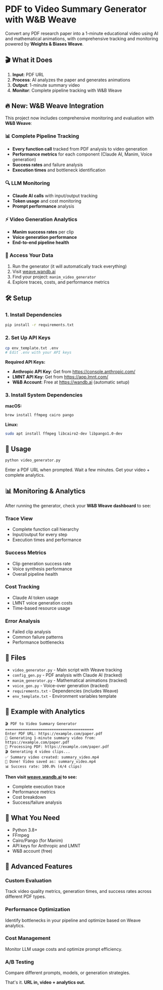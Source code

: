 # PDF to Video Summary Generator with W&B Weave

Convert any PDF research paper into a 1-minute educational video using AI and mathematical animations, with comprehensive tracking and monitoring powered by **Weights & Biases Weave**.

## 🎬 What it Does

1. **Input**: PDF URL
2. **Process**: AI analyzes the paper and generates animations
3. **Output**: 1-minute summary video
4. **Monitor**: Complete pipeline tracking with W&B Weave

## 🔥 New: W&B Weave Integration

This project now includes comprehensive monitoring and evaluation with **W&B Weave**:

### **📊 Complete Pipeline Tracking**

- **Every function call** tracked from PDF analysis to video generation
- **Performance metrics** for each component (Claude AI, Manim, Voice generation)
- **Success rates** and failure analysis
- **Execution times** and bottleneck identification

### **🔍 LLM Monitoring**

- **Claude AI calls** with input/output tracking
- **Token usage** and cost monitoring
- **Prompt performance** analysis

### **⚡ Video Generation Analytics**

- **Manim success rates** per clip
- **Voice generation performance**
- **End-to-end pipeline health**

### **🎯 Access Your Data**

1. Run the generator (it will automatically track everything)
2. Visit [weave.wandb.ai](https://weave.wandb.ai)
3. Find your project: `manim_video_generator`
4. Explore traces, costs, and performance metrics

## 🛠️ Setup

### 1. Install Dependencies

```bash
pip install -r requirements.txt
```

### 2. Set Up API Keys

```bash
cp env_template.txt .env
# Edit .env with your API keys
```

**Required API Keys:**

- **Anthropic API Key**: Get from https://console.anthropic.com/
- **LMNT API Key**: Get from https://app.lmnt.com/
- **W&B Account**: Free at https://wandb.ai (automatic setup)

### 3. Install System Dependencies

**macOS:**

```bash
brew install ffmpeg cairo pango
```

**Linux:**

```bash
sudo apt install ffmpeg libcairo2-dev libpango1.0-dev
```

## 🚀 Usage

```bash
python video_generator.py
```

Enter a PDF URL when prompted. Wait a few minutes. Get your video + complete analytics.

## 📊 Monitoring & Analytics

After running the generator, check your **W&B Weave dashboard** to see:

### **Trace View**

- Complete function call hierarchy
- Input/output for every step
- Execution times and performance

### **Success Metrics**

- Clip generation success rate
- Voice synthesis performance
- Overall pipeline health

### **Cost Tracking**

- Claude AI token usage
- LMNT voice generation costs
- Time-based resource usage

### **Error Analysis**

- Failed clip analysis
- Common failure patterns
- Performance bottlenecks

## 📁 Files

- `video_generator.py` - Main script with Weave tracking
- `config_gen.py` - PDF analysis with Claude AI (tracked)
- `manim_generator.py` - Mathematical animations (tracked)
- `voice_gen.py` - Voice-over generation (tracked)
- `requirements.txt` - Dependencies (includes Weave)
- `env_template.txt` - Environment variables template

## 🎯 Example with Analytics

```
🎬 PDF to Video Summary Generator
========================================
Enter PDF URL: https://example.com/paper.pdf
🚀 Generating 1-minute summary video from: https://example.com/paper.pdf
📄 Processing PDF: https://example.com/paper.pdf
🎬 Generating 4 video clips...
✅ Summary video created: summary_video.mp4
🎉 Done! Video saved as: summary_video.mp4
📊 Success rate: 100.0% (4/4 clips)
```

**Then visit [weave.wandb.ai](https://weave.wandb.ai) to see:**

- Complete execution trace
- Performance metrics
- Cost breakdown
- Success/failure analysis

## 🔧 What You Need

- Python 3.8+
- FFmpeg
- Cairo/Pango (for Manim)
- API keys for Anthropic and LMNT
- W&B account (free)

## 🚀 Advanced Features

### **Custom Evaluation**

Track video quality metrics, generation times, and success rates across different PDF types.

### **Performance Optimization**

Identify bottlenecks in your pipeline and optimize based on Weave analytics.

### **Cost Management**

Monitor LLM usage costs and optimize prompt efficiency.

### **A/B Testing**

Compare different prompts, models, or generation strategies.

That's it. **URL in, video + analytics out.**
